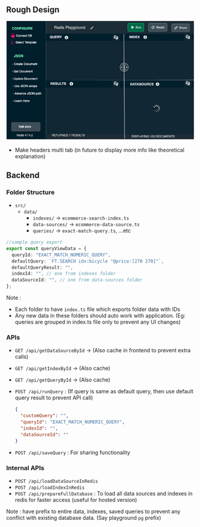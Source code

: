 ## Rough Design

![Rough Design](./images/redis-playground.png)

- Make headers multi tab (in future to display more info like theoretical explanation)

## Backend

### Folder Structure

- `src/`
  - `data/`
    - `indexes/` -> `ecommerce-search-index.ts`
    - `data-sources/` -> `ecommerce-data-source.ts`
    - `queries/` -> `exact-match-query.ts`, ...etc

```ts
//sample query export
export const queryViewData = {
  queryId: "EXACT_MATCH_NUMERIC_QUERY",
  defaultQuery: `FT.SEARCH idx:bicycle "@price:[270 270]"`,
  defaultQueryResult: "",
  indexId: "", // one from indexes folder
  dataSourceId: "", // one from data-sources folder
};
```

Note :

- Each folder to have `index.ts` file which exports folder data with IDs
- Any new data in these folders should auto work with application. (Eg: queries are grouped in index.ts file only to prevent any UI changes)

### APIs

- `GET /api/getDataSourceById` -> (Also cache in frontend to prevent extra calls)
- `GET /api/getIndexById` -> (Also cache)
- `GET /api/getQueryById` -> (Also cache)

- `POST /api/runQuery` : (If query is same as default query, then use default query result to prevent API call)

  ```json
  {
    "customQuery": "",
    "queryId": "EXACT_MATCH_NUMERIC_QUERY",
    "indexId": "",
    "dataSourceId": ""
  }
  ```

- `POST /api/saveQuery` : For sharing functionality

### Internal APIs

- `POST /api/loadDataSourceInRedis`
- `POST /api/loadIndexInRedis`
- `POST /api/prepareFullDatabase` : To load all data sources and indexes in redis for faster access (useful for hosted version)

Note : have prefix to entire data, indexes, saved queries to prevent any conflict with existing database data. (Say playground `pg` prefix)

